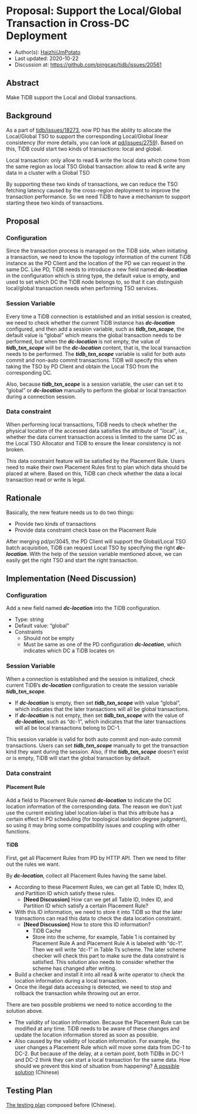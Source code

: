 # Proposal: Support the Local/Global Transaction in Cross-DC Deployment

- Author(s):     [Haizhi/JmPotato](https://github.com/JmPotato)
- Last updated:  2020-10-22
- Discussion at: https://github.com/pingcap/tidb/issues/20561

## Abstract

Make TiDB support the Local and Global transactions.

## Background

As a part of [tidb/issues/18273](https://github.com/pingcap/tidb/issues/18273), now PD has the ability to allocate the Local/Global TSO to support the corresponding Local/Global linear consistency (for more details, you can look at [pd/issues/2759](https://github.com/tikv/pd/issues/2759)). Based on this, TiDB could start two kinds of transactions: local and global.

Local transaction: only allow to read & write the local data which come from the same region as local TSO
Global transaction: allow to read & write any data in a cluster with a Global TSO

By supporting these two kinds of transactions, we can reduce the TSO fetching latency caused by the cross-region deployment to improve the transaction performance. So we need TiDB to have a mechanism to support starting these two kinds of transactions.

## Proposal

### Configuration

Since the transaction process is managed on the TiDB side, when initiating a transaction, we need to know the topology information of the current TiDB instance as the PD Client and the location of the PD we can request in the same DC. Like PD, TiDB needs to introduce a new field named ***dc-location*** in the configuration which is string type, the default value is empty, and used to set which DC the TiDB node belongs to, so that it can distinguish local/global transaction needs when performing TSO services.

### Session Variable

Every time a TiDB connection is established and an initial session is created, we need to check whether the current TiDB instance has ***dc-location*** configured, and then add a session variable, such as ***tidb_txn_scope***, the default value is “global” which means the global transaction needs to be performed, but when the ***dc-location*** is not empty, the value of ***tidb_txn_scope*** will be the ***dc-location*** content, that is, the local transaction needs to be performed. The ***tidb_txn_scope*** variable is valid for both auto commit and non-auto commit transactions. TiDB will specify this when taking the TSO by PD Client and obtain the Local TSO from the corresponding DC.

Also, because ***tidb_txn_scope*** is a session variable, the user can set it to “global” or ***dc-location*** manually to perform the global or local transaction during a connection session.

### Data constraint

When performing local transactions, TiDB needs to check whether the physical location of the accessed data satisfies the attribute of "local", i.e., whether the data current transaction access is limited to the same DC as the Local TSO Allocator and TiDB to ensure the linear consistency is not broken.

This data constraint feature will be satisfied by the Placement Rule. Users need to make their own Placement Rules first to plan which data should be placed at where. Based on this, TiDB can check whether the data a local transaction read or write is legal.

## Rationale

Basically, the new feature needs us to do two things:

- Provide two kinds of transactions
- Provide data constraint check base on the Placement Rule

After merging pd/pr/3045, the PD Client will support the Global/Local TSO batch acquisition, TiDB can request Local TSO by specifying the right ***dc-location***. With the help of the session variable mentioned above, we can easily get the right TSO and start the right transaction.

## Implementation **(Need Discussion)**

### Configuration

Add a new field named ***dc-location*** into the TiDB configuration.

- Type: string
- Default value: “global”
- Constraints
    - Should not be empty
    - Must be same as one of the PD configuration ***dc-location***, which indicates which DC a TiDB locates on

### Session Variable

When a connection is established and the session is initialized, check current TiDB’s ***dc-location*** configuration to create the session variable ***tidb_txn_scope***.

- If ***dc-location*** is empty, then set ***tidb_txn_scope*** with value “global”, which indicates that the later transactions will all be global transactions.
- If ***dc-location*** is not empty, then set ***tidb_txn_scope*** with the value of ***dc-location***, such as “dc-1”, which indicates that the later transactions will all be local transactions belong to DC-1.

This session variable is valid for both auto commit and non-auto commit transactions. Users can set ***tidb_txn_scope*** manually to get the transaction kind they want during the session. Also, if the ***tidb_txn_scope*** doesn’t exist or is empty, TiDB will start the global transaction by default.

### Data constraint

#### Placement Rule

Add a field to Placement Rule named ***dc-location*** to indicate the DC location information of the corresponding data. The reason we don’t just use the current existing label location-label is that this attribute has a certain effect in PD scheduling (for topological isolation degree judgment), so using it may bring some compatibility issues and coupling with other functions.

#### TiDB

First, get all Placement Rules from PD by HTTP API. Then we need to filter out the rules we want.

By ***dc-location***, collect all Placement Rules having the same label.

- According to these Placement Rules, we can get all Table ID, Index ID,  and Partition ID which satisfy these rules.
    - **[Need Discussion]** How can we get all Table ID, Index ID,  and Partition ID which satisfy a certain Placement Rule?
- With this ID information, we need to store it into TiDB so that the later transactions can read this data to check the data location constraint.
    - **[Need Discussion]** How to store this ID information?
        - TiDB Cache
        - Store into the scheme, for example, Table 1 is contained by Placement Rule A and Placement Rule A is labeled with “dc-1”. Then we will write “dc-1” in Table 1’s scheme. The later scheme checker will check this part to make sure the data constraint is satisfied. This solution also needs to consider whether the scheme has changed after writing.
- Build a checker and install it into all read & write operator to check the location information during a local transaction.
- Once the illegal data accessing is detected, we need to stop and rollback the transaction while throwing out an error.

There are two possible problems we need to notice according to the solution above.

- The validity of location information. Because the Placement Rule can be modified at any time. TiDB needs to be aware of these changes and update the location information stored as soon as possible.
- Also caused by the validity of location information. For example, the user changes a Placement Rule which will move some data from DC-1 to DC-2. But because of the delay, at a certain point, both TiDBs in DC-1 and DC-2 think they can start a local transaction for the same data. How should we prevent this kind of situation from happening?
[A possible solution](https://docs.google.com/document/d/1VYudmmxRqlO8W3C1mcVojrit5BMaMJKu3HBrqHS-emk) (Chinese)

## Testing Plan

[The testing plan](https://docs.google.com/document/d/173PNdh_1wgK7f_7f9HCjVUXWcTX3w8pG_MN4Zgvy2EI) composed before (Chinese).